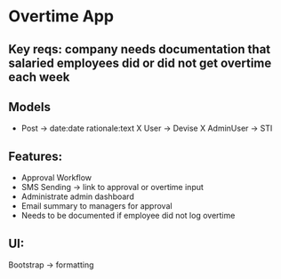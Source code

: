 # Overtime App

## Key reqs: company needs documentation that salaried employees did or did not get overtime each week

## Models
- Post -> date:date rationale:text
X User -> Devise
X AdminUser -> STI

## Features: 
- Approval Workflow
- SMS Sending -> link to approval or overtime input
- Administrate admin dashboard
- Email summary to managers for approval
- Needs to be documented if employee did not log overtime

## UI:
Bootstrap -> formatting